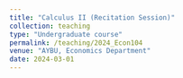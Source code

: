 ```yaml
---
title: "Calculus II (Recitation Session)"
collection: teaching
type: "Undergraduate course"
permalink: /teaching/2024_Econ104
venue: "AYBU, Economics Department"
date: 2024-03-01
---
```

